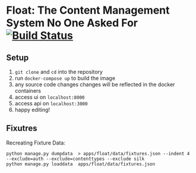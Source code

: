 # Float: The Content Management System No One Asked For [![Build Status](https://cloud.drone.io/api/badges/ukiyodigital/float/status.svg?ref=refs/heads/develop)](https://cloud.drone.io/ukiyodigital/float)

## Setup
1. `git clone` and `cd` into the repository
1. run `docker-compose up` to build the image
1. any source code changes changes will be reflected in the docker containers
1. access ui on `localhost:8000`
1. access api on `localhost:3000`
1. happy editing!

## Fixutres
Recreating Fixture Data:
```
python manage.py dumpdata  > apps/float/data/fixtures.json --indent 4 --exclude=auth --exclude=contenttypes --exclude silk
python manage.py loaddata  apps/float/data/fixtures.json
```
